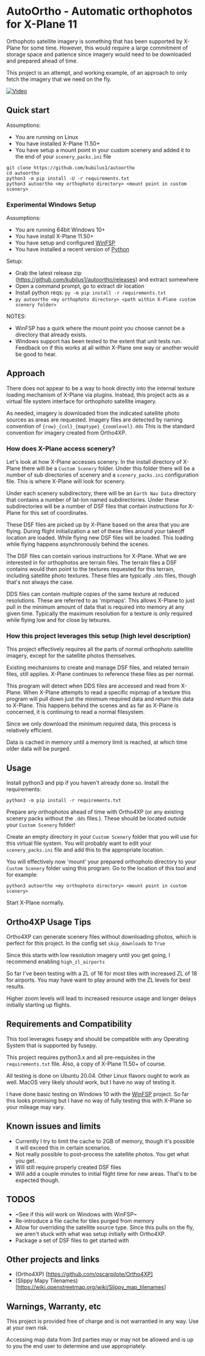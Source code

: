 # AutoOrtho - Automatic orthophotos for X-Plane 11

Orthophoto satellite imagery is something that has been supported by X-Plane
for some time.  However, this would require a large commitment of storage
space and patience since imagery would need to be downloaded and prepared
ahead of time.

This project is an attempt, and working example, of an approach to only fetch
the imagery that we need on the fly.

[![Video](https://img.youtube.com/vi/seuguds8GX0/hqdefault.jpg)](https://www.youtube.com/watch?v=seuguds8GX0)

## Quick start
Assumptions:
* You are running on Linux
* You have installed X-Plane 11.50+
* You have setup a mount point in your custom scenery and added it to the end
  of your `scenery_packs.ini` file

```
git clone https://github.com/kubilus1/autoortho
cd autoortho
python3 -m pip install -U -r requirements.txt
python3 autoortho <my orthophoto directory> <mount point in custom scenery>
```

### Experimental Windows Setup

Assumptions:
* You are running 64bit Windows 10+
* You have install X-Plane 11.50+
* You have setup and configured [WinFSP](https://github.com/winfsp/winfsp)
* You have installed a recent version of [Python](https://www.python.org/downloads/)

Setup:
* Grab the latest release zip (https://github.com/kubilus1/autoortho/releases)
  and extract somewhere
* Open a command prompt, go to extract dir location
* Install python reqs:  `py -m pip install -r requirements.txt`
* `py autoortho <my orthophoto directory> <path within X-Plane custom scenery folder>`

NOTES:
* WinFSP has a quirk where the mount point you choose cannot be a directory
  that already exists.
* Windows support has been tested to the extent that unit tests run.  Feedback
  on if this works at all within X-Plane one way or another would be good to hear.


## Approach

There does not appear to be a way to hook directly into the internal
texture loading mechanism of X-Plane via plugins.  Instead, this project acts
as a virtual file system interface for orthophoto satellite imagery.

As needed, imagery is downloaded from the indicated satellite photo sources as
areas are requested.  Imagery files are detected by naming convention of
`{row}_{col}_{maptype}_{zoomlevel}.dds`  This is the standard convention for
imagery created from Ortho4XP.

### How does X-Plane access scenery?

Let's look at how X-Plane accesses scenery.  In the install directory of
X-Plane there will be a `Custom Scenery` folder.  Under this folder there will
be a number of sub directories of scenery and a `scenery_packs.ini`
configuration file.  This is where X-Plane will look for scenery.

Under each scenery subdirectory, there will be an `Earth Nav Data` directory
that contains a number of lat-lon named subdirectories.  Under these
subdirectories will be a number of DSF files that contain instructions for
X-Plane for this set of coordinates.

These DSF files are picked up by X-Plane based on the area that you are
flying.  During flight initialization a set of these files around your takeoff
location are loaded.  While flying new DSF files will be loaded.  This loading
while flying happens asynchronously behind the scenes.

The DSF files can contain various instructions for X-Plane.  What we are
interested in for orthophotos are terrain files.  The terrain files a DSF
contains would then point to the textures requested for this terrain,
including satellite photo textures.  These files are typically `.dds` files,
though that's not always the case.

DDS files can contain multiple copies of the same texture at reduced
resolutions.  These are referred to as 'mipmaps'.  This allows X-Plane to just
pull in the minimum amount of data that is required into memory at any given
time.  Typically the maximum resolution for a texture is only required while
flying low and for close by tetxures.

### How this project leverages this setup (high level description)

This project effectively requires all the parts of normal orthophoto satellite
imagery, except for the satellite photos themselves.

Existing mechanisms to create and manage DSF files, and related terrain files,
still applies.  X-Plane continues to reference these files as per normal.

This program will detect when DDS files are accessed and read from X-Plane.
When X-Plane attempts to read a specific mipmap of a texture this program will
pull down just the minimum required data and return this data to X-Plane.
This happens behind the scenes and as far as X-Plane is concerned, it is
continuing to read a normal filesystem.

Since we only download the minimum required data, this process is relatively
efficient.

Data is cached in memory until a memory limit is reached, at which time older
data will be purged.


## Usage

Install python3 and pip if you haven't already done so.  Install the
requirements:

```
python3 -m pip install -r requirements.txt
```

Prepare any orthophotos ahead of time with Ortho4XP (or any existing scenery
packs without the `.dds` files.).  These should be located *outside* your
`Custom Scenery` folder!

Create an empty directory in your `Custom Scenery` folder that you will use
for this virtual file system.  You will probably want to edit your
`scenery_packs.ini` file and add this to the appropriate location.

You will effectively now 'mount' your prepared orthophoto directory to your
`Custom Scenery` folder using this program.  Go to the location of this tool
and for example:

```
python3 autoortho <my orthophoto directory> <mount point in custom scenery>
```

Start X-Plane normally.  

## Ortho4XP Usage Tips

Ortho4XP can generate scenery files without downloading photos, which is
perfect for this project.  In the config set `skip_downloads` to `True`

Since this starts with low resolution imagery until you get going, I
recommend enabling `high_zl_airports`

So far I've been testing with a ZL of 16 for most tiles with increased ZL of
18 for airports.  You may have want to play around with the ZL levels for best
results.

Higher zoom levels will lead to increased resource usage and longer delays
initially starting up flights.

## Requirements and Compatibility

This tool leverages fusepy and should be
compatible with any Operating System that is supported by fusepy.  

This project requires python3.x and all pre-requisites in the
`requirements.txt` file.  Also, a copy of X-Plane 11.50+ of course.

All testing is done on Ubuntu 20.04.  Other Linux flavors ought to work as
well.  MacOS very likely *should* work, but I have no way of testing it.

I have done basic testing on Windows 10 with the
[WinFSP](https://github.com/winfsp/winfsp) project.  So far this looks
promising but I have no way of fully testing this with X-Plane so your mileage
may vary.

## Known issues and limits
* Currently I try to limit the cache to 2GB of memory, though it's possible it
  will exceed this in certain scenarios.
* Not really possible to post-process the satellite photos.  You get what you
  get.
* Will still require properly created DSF files
* Will add a couple minutes to initial flight time for new areas.  That's to
  be expected though.

## TODOS

* ~See if this will work on Windows with WinFSP~ 
* Re-introduce a file cache for tiles purged from memory
* Allow for overriding the satellite source type.  Since this pulls on the
  fly, we aren't stuck with what was setup initially with Ortho4XP.
* Package a set of DSF files to get started with

## Other projects and links
* (Ortho4XP) [https://github.com/oscarpilote/Ortho4XP]
* (Slippy Mapy Tilenames) [https://wiki.openstreetmap.org/wiki/Slippy_map_tilenames]

## Warnings, Warranty, etc

This project is provided free of charge and is not warrantied in any way.  Use
at your own risk.

Accessing map data from 3rd parties may or may not be allowed and is up to you
the end user to determine and use appropriately.
